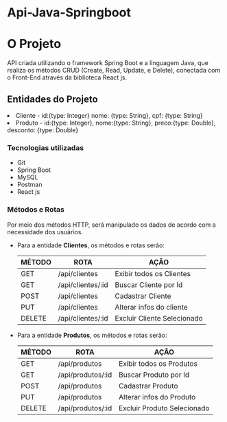 # Api-Java-Springboot


 
<div>
<h1> O Projeto </h1>
  
  <p> API criada utilizando o framework Spring Boot e a linguagem Java, que realiza os métodos CRUD (Create, Read, Update, e Delete), conectada com o Front-End através da biblioteca React js.</p>

  <h2>Entidades do Projeto</h2>
    <li> Cliente - id:{type: Integer} nome: {type: String}, cpf: {type: String}</li>
    <li> Produto - id:{type: Integer}, nome:{type: String}, preco:{type: Double}, desconto: {type: Double}</li>
   
    
</ul>
</div>
 
 <div> 
  <h3> Tecnologias utilizadas </h3>
   <ul>
     <li> Git</li>
     <li> Spring Boot</li>
     <li>MySQL</li>
     <li>Postman</li>
     <li>React js</li>
   </ul>
 </div>
 
 <div>
 <h3>Métodos e Rotas</h3>
  Por meio dos métodos HTTP, será manipulado os dados de acordo com a necessidade dos usuários.

<ul> 
 <li>Para a entidade <b>Clientes</b>, os métodos e rotas serão: </li>

| MÉTODO |     ROTA             |             AÇÃO              |
|------- | -------------------  | ------------------------------|
|GET     | /api/clientes        |   Exibir todos os Clientes    |
|GET     | /api/clientes/:id    |   Buscar Cliente por Id       |
|POST    | /api/clientes        |   Cadastrar Cliente           |
|PUT     | /api/clientes        | Alterar infos do cliente      |
|DELETE  | /api/clientes/:id    |   Excluir Cliente Selecionado |
  
 <li>Para a entidade <b>Produtos</b>, os métodos e rotas serão: </li>

| MÉTODO |     ROTA             |             AÇÃO              |
|------- | -------------------  | ------------------------------|
|GET     | /api/produtos        |   Exibir todos os Produtos    |
|GET     | /api/produtos/:id    |   Buscar Produto por Id       |
|POST    | /api/produtos        |   Cadastrar Produto           |
|PUT     | /api/produtos        | Alterar infos do Produto      |
|DELETE  | /api/produtos/:id    |   Excluir Produto Selecionado |


 </div>
 

 

 
